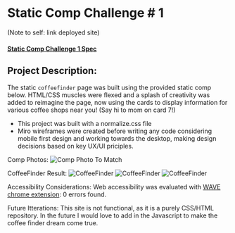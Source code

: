 # Static Comp Challenge # 1 
(Note to self: link deployed site)

#### [Static Comp Challenge 1 Spec](https://frontend.turing.edu/projects/module-1/m1-static-comp)

## Project Description: 

The static `coffeefinder` page was built using the provided static comp below. HTML/CSS muscles were flexed and a splash of creativity was added to reimagine the page, now using the cards to display information for various coffee shops near you! (Say hi to mom on card 7!) 

* This project was built with a normalize.css file
* Miro wireframes were created before writing any code considering mobile first design and working towards the desktop, making design decisions based on key UX/UI priciples.


Comp Photos: 
![Comp Photo To Match](https://i.ibb.co/P177n6N/Screen-Shot-2021-07-25-at-6-31-29-PM.png)

CoffeeFinder Result:
![CoffeeFinder](https://i.ibb.co/dWFg67K/Screen-Shot-2021-07-25-at-6-27-32-PM.png)
![CoffeeFinder](https://i.ibb.co/jW0qgLz/Screen-Shot-2021-07-25-at-5-55-46-PM.png)
![CoffeeFinder](https://i.ibb.co/DLzzWyK/Screen-Shot-2021-07-25-at-6-28-05-PM.png)


Accessibility Considerations:
Web accessibility was evaluated with [WAVE chrome extension](https://chrome.google.com/webstore/detail/wave-evaluation-tool/jbbplnpkjmmeebjpijfedlgcdilocofh?hl=en-US): 0 errors found.

Future Itterations: 
This site is not functional, as it is a purely CSS/HTML repository. In the future I would love to add in the Javascript to make the coffee finder dream come true.
